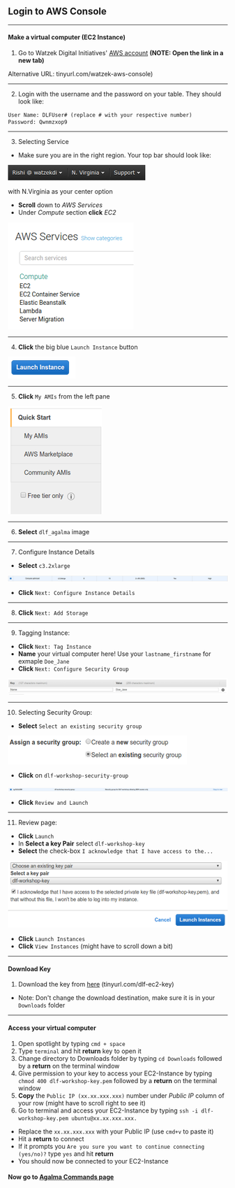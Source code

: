 ## Login to AWS Console

---

#### Make a virtual computer (EC2 Instance)

1. Go to Watzek Digital Initiatives' <a href="https://watzekdi.signin.aws.amazon.com/console" target="\_blank">AWS account</a> **(NOTE: Open the link in a new tab)**

  Alternative URL: tinyurl.com/watzek-aws-console)

  ---

2. Login with the username and the password on your table. They should look like:
  ```
  User Name: DLFUser# (replace # with your respective number)
  Password: Qwnmzxop9
  ```

  ---

3. Selecting Service
  - Make sure you are in the right region. Your top bar should look like:

  ![navbar](https://github.com/WatzekDigitalInitiatives/DLF-Workshop/blob/master/images/navbar.png)

  with N.Virginia as your center option
  - **Scroll** down to *AWS Services*
  - Under *Compute* section **click** *EC2*

  ![EC2](https://github.com/WatzekDigitalInitiatives/DLF-Workshop/blob/master/images/select-ec2.png)

  ---

4. **Click** the big blue `Launch Instance` button

  ![Launch](https://github.com/WatzekDigitalInitiatives/DLF-Workshop/blob/master/images/launch_instance.png)

  ---

5. **Click** `My AMIs` from the left pane

  ![Select AMI](https://github.com/WatzekDigitalInitiatives/DLF-Workshop/blob/master/images/select_ami.png)

  ---

6. **Select** `dlf_agalma` image

  <!-- slect agalma image -->

  ---

7. Configure Instance Details
  - **Select** `c3.2xlarge`

  ![Use c3.2xlarge](https://github.com/WatzekDigitalInitiatives/DLF-Workshop/blob/master/images/c32xlarge.png)

  - **Click** `Next: Configure Instance Details`

  ---

8. **Click** `Next: Add Storage`

  ---

9. Tagging Instance:
  - **Click** `Next: Tag Instance`
  - **Name** your virtual computer here! Use your `lastname_firstname` for exmaple `Doe_Jane`  
  - **Click** `Next: Configure Security Group`

  ![Tag](https://github.com/WatzekDigitalInitiatives/DLF-Workshop/blob/master/images/tag.png)

  ---

10. Selecting Security Group:
  - **Select** `Select an existing security group`

  ![User Existing SG](https://github.com/WatzekDigitalInitiatives/DLF-Workshop/blob/master/images/select_existing_sg.png)

  - **Click** on `dlf-workshop-security-group`

  ![Select dlf workshop SG](https://github.com/WatzekDigitalInitiatives/DLF-Workshop/blob/master/images/sg.png)

  - **Click** `Review and Launch`

  ---

11. Review page:
  - **Click** `Launch`
  - In **Select a key Pair** select `dlf-workshop-key`
  - **Select** the check-box `I acknowledge that I have access to the...`

  ![Key](https://github.com/WatzekDigitalInitiatives/DLF-Workshop/blob/master/images/key.png)

  - **Click** `Launch Instances`
  - **Click** `View Instances` (might have to scroll down a bit)

---

#### Download Key

1. Download the key from <a href="http://tinyurl.com/dlf-ec2-key" target="_blank">here</a> (tinyurl.com/dlf-ec2-key)
  - Note: Don't change the download destination, make sure it is in your `Downloads` folder

---

#### Access your virtual computer

1. Open spotlight by typing `cmd + space`
2. Type `terminal` and hit **return** key to open it
3. Change directory to Downloads folder by typing `cd Downloads` followed by a **return** on the terminal window
4. Give permission to your key to access your EC2-Instance by typing `chmod 400 dlf-workshop-key.pem` followed by a **return** on the terminal window
4. **Copy** the `Public IP (xx.xx.xxx.xxx)` number under *Public IP* column of your row (might have to scroll right to see it)
5. Go to terminal and access your EC2-Instance by typing `ssh -i dlf-workshop-key.pem ubuntu@xx.xx.xxx.xxx.`
  - Replace the `xx.xx.xxx.xxx` with your Public IP (use `cmd+v` to paste it)
  - Hit a **return** to connect
  - If it prompts you `Are you sure you want to continue connecting (yes/no)?` type `yes` and hit **return**
  - You should now be connected to your EC2-Instance

#### Now go to [Agalma Commands page](https://github.com/WatzekDigitalInitiatives/DLF-Workshop/blob/master/Aglama-commands.md)
